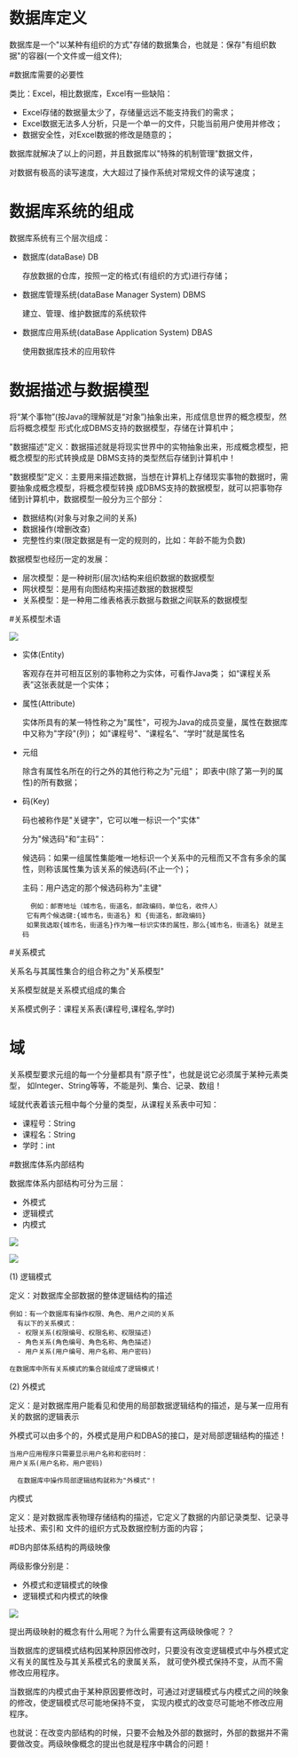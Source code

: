 # 数据库定义
	
数据库是一个"以某种有组织的方式"存储的数据集合，也就是：保存"有组织数据"的容器(一个文件或一组文件);
	
#数据库需要的必要性
	
类比：Excel，相比数据库，Excel有一些缺陷：

- Excel存储的数据量太少了，存储量远远不能支持我们的需求；
- Excel数据无法多人分析，只是一个单一的文件，只能当前用户使用并修改；
- 数据安全性，对Excel数据的修改是随意的；
	
数据库就解决了以上的问题，并且数据库以"特殊的机制管理"数据文件，

对数据有极高的读写速度，大大超过了操作系统对常规文件的读写速度；
		
# 数据库系统的组成
	
数据库系统有三个层次组成：

- 数据库(dataBase) DB

	存放数据的仓库，按照一定的格式(有组织的方式)进行存储；
	
- 数据库管理系统(dataBase Manager System) DBMS

	建立、管理、维护数据库的系统软件
				
- 数据库应用系统(dataBase Application System) DBAS

	使用数据库技术的应用软件

# 数据描述与数据模型

将“某个事物”(按Java的理解就是“对象”)抽象出来，形成信息世界的概念模型，然后将概念模型
形式化成DBMS支持的数据模型，存储在计算机中；
	
"数据描述"定义：数据描述就是将现实世界中的实物抽象出来，形成概念模型，把概念模型的形式转换成是
DBMS支持的类型然后存储到计算机中！
	
"数据模型"定义：主要用来描述数据，当想在计算机上存储现实事物的数据时，需要抽象成概念模型，将概念模型转换
成DBMS支持的数据模型，就可以把事物存储到计算机中，数据模型一般分为三个部分：
- 数据结构(对象与对象之间的关系)
- 数据操作(增删改查)
- 完整性约束(限定数据是有一定的规则的，比如：年龄不能为负数)
		
数据模型也经历一定的发展：
- 层次模型：是一种树形(层次)结构来组织数据的数据模型
- 网状模型：是用有向图结构来描述数据的数据模型
- 关系模型：是一种用二维表格表示数据与数据之间联系的数据模型	
	
#关系模型术语

![](课程关系表.png)	
	
- 实体(Entity)

	客观存在并可相互区别的事物称之为实体，可看作Java类；
	如“课程关系表”这张表就是一个实体；
	
- 属性(Attribute)

	实体所具有的某一特性称之为"属性"，可视为Java的成员变量，属性在数据库中又称为"字段"(列)；
	如"课程号"、“课程名”、“学时”就是属性名
		
- 元组

	除含有属性名所在的行之外的其他行称之为"元组"；
	即表中(除了第一列的属性)的所有数据；
	
- 码(Key)
	
	码也被称作是"关键字"，它可以唯一标识一个"实体"
	
	分为"候选码"和“主码”：
	
	候选码：如果一组属性集能唯一地标识一个关系中的元租而又不含有多余的属性，则称该属性集为该关系的候选码(不止一个)；
	
	主码：用户选定的那个候选码称为"主键"
			
		例如：邮寄地址（城市名，街道名，邮政编码，单位名，收件人）
       它有两个候选键:{城市名，街道名} 和 {街道名，邮政编码}
       如果我选取{城市名，街道名}作为唯一标识实体的属性，那么{城市名，街道名} 就是主码
		
	
#关系模式
	
关系名与其属性集合的组合称之为"关系模型"
	
关系模型就是关系模式组成的集合
	
关系模式例子：课程关系表(课程号,课程名,学时)
	
# 域

关系模型要求元组的每一个分量都具有"原子性"，也就是说它必须属于某种元素类型，
如Integer、String等等，不能是列、集合、记录、数组！
	
域就代表着该元租中每个分量的类型，从课程关系表中可知：
- 课程号：String
- 课程名：String
- 学时：int
			
#数据库体系内部结构
	
数据库体系内部结构可分为三层：
- 外模式
- 逻辑模式
- 内模式
	
![](三级模式的位置.png)

![](三级模式的作用.png)


(1) 逻辑模式		

定义：对数据库全部数据的整体逻辑结构的描述
			
	例如：有一个数据库有操作权限、角色、用户之间的关系
	  有以下的关系模式：
	  - 权限关系(权限编号、权限名称、权限描述)
	  - 角色关系(角色编号、角色名称、角色描述)
	  - 用户关系(用户编号、用户名称、用户密码)
					
	在数据库中所有关系模式的集合就组成了逻辑模式！
				
(2) 外模式 

定义：是对数据库用户能看见和使用的局部数据逻辑结构的描述，是与某一应用有关的数据的逻辑表示
			
外模式可以由多个的，外模式是用户和DBAS的接口，是对局部逻辑结构的描述！
				
	当用户应用程序只需要显示用户名称和密码时：
    用户关系(用户名称，用户密码)			
      
      在数据库中操作局部逻辑结构就称为"外模式"！
	
内模式
			
定义：是对数据库表物理存储结构的描述，它定义了数据的内部记录类型、记录寻址技术、索引和
文件的组织方式及数据控制方面的内容；
	
#DB内部体系结构的两级映像
	
两级影像分别是：
- 外模式和逻辑模式的映像
- 逻辑模式和内模式的映像
		
![](DB内部体系结构的两级映像.png)
		
提出两级映射的概念有什么用呢？为什么需要有这两级映像呢？？

当数据库的逻辑模式结构因某种原因修改时，只要没有改变逻辑模式中与外模式定义有关的属性及与其关系模式名的隶属关系，
就可使外模式保持不变，从而不需修改应用程序。

当数据库的内模式由于某种原因要修改时，可通过对逻辑模式与内模式之间的映象的修改，使逻辑模式尽可能地保持不变，
实现内模式的改变尽可能地不修改应用程序。
  
也就说：在改变内部结构的时候，只要不会触及外部的数据时，外部的数据并不需要做改变。两级映像概念的提出也就是程序中耦合的问题！
